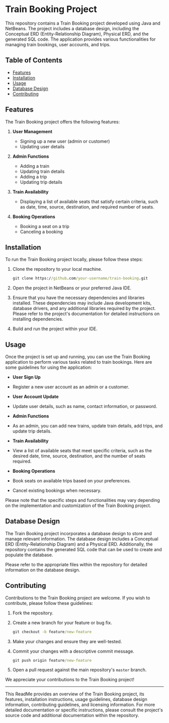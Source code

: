 # Train Booking Project

This repository contains a Train Booking project developed using Java and NetBeans. The project includes a database design, including the Conceptual ERD (Entity-Relationship Diagram), Physical ERD, and the generated SQL code. The application provides various functionalities for managing train bookings, user accounts, and trips.

## Table of Contents

- [Features](#features)
- [Installation](#installation)
- [Usage](#usage)
- [Database Design](#database-design)
- [Contributing](#contributing)

## Features

The Train Booking project offers the following features:

1. **User Management**
   - Signing up a new user (admin or customer)
   - Updating user details

2. **Admin Functions**
   - Adding a train
   - Updating train details
   - Adding a trip
   - Updating trip details

3. **Train Availability**
   - Displaying a list of available seats that satisfy certain criteria, such as date, time, source, destination, and required number of seats.

4. **Booking Operations**
   - Booking a seat on a trip
   - Canceling a booking

## Installation

To run the Train Booking project locally, please follow these steps:

1. Clone the repository to your local machine.
      ```cmd
      git clone https://github.com/your-username/train-booking.git
      ```
2. Open the project in NetBeans or your preferred Java IDE.

3. Ensure that you have the necessary dependencies and libraries installed. These dependencies may include Java development kits, database drivers, and any additional libraries required by the project. Please refer to the project's documentation for detailed instructions on installing dependencies.

4. Build and run the project within your IDE.

## Usage

Once the project is set up and running, you can use the Train Booking application to perform various tasks related to train bookings. Here are some guidelines for using the application:

- **User Sign Up**
- Register a new user account as an admin or a customer.

- **User Account Update**
- Update user details, such as name, contact information, or password.

- **Admin Functions**
- As an admin, you can add new trains, update train details, add trips, and update trip details.

- **Train Availability**
- View a list of available seats that meet specific criteria, such as the desired date, time, source, destination, and the number of seats required.

- **Booking Operations**
- Book seats on available trips based on your preferences.
- Cancel existing bookings when necessary.

Please note that the specific steps and functionalities may vary depending on the implementation and customization of the Train Booking project.

## Database Design

The Train Booking project incorporates a database design to store and manage relevant information. The database design includes a Conceptual ERD (Entity-Relationship Diagram) and a Physical ERD. Additionally, the repository contains the generated SQL code that can be used to create and populate the database.

Please refer to the appropriate files within the repository for detailed information on the database design.

## Contributing

Contributions to the Train Booking project are welcome. If you wish to contribute, please follow these guidelines:

1. Fork the repository.

2. Create a new branch for your feature or bug fix.
      ```cmd
      git checkout -b feature/new-feature
      ```
3. Make your changes and ensure they are well-tested.

4. Commit your changes with a descriptive commit message.
      ```cmd
      git push origin feature/new-feature
      ```

6. Open a pull request against the main repository's `master` branch.

We appreciate your contributions to the Train Booking project!

---

This ReadMe provides an overview of the Train Booking project, its features, installation instructions, usage guidelines, database design information, contributing guidelines, and licensing information. For more detailed documentation or specific instructions, please consult the project's source code and additional documentation within the repository.

